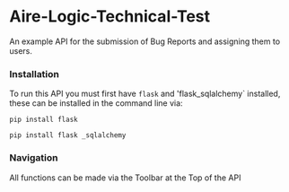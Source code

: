 # Aire-Logic-Technical-Test

An example API for the submission of Bug Reports and assigning them to users.
### Installation

To run this API you must first have `flask` and 'flask_sqlalchemy` installed, these can be installed in the command line via:

```
pip install flask

pip install flask _sqlalchemy
```
### Navigation

All functions can be made via the Toolbar at the Top of the API

